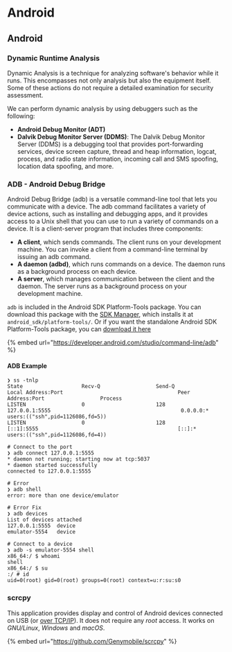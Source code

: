 # Android

## Android



### Dynamic Runtime Analysis

Dynamic Analysis is a technique for analyzing software's behavior while it runs. This encompasses not only analysis but also the equipment itself. Some of these actions do not require a detailed examination for security assessment.

We can perform dynamic analysis by using debuggers such as the following:

- **Android Debug Monitor (ADT)**
- **Dalvik Debug Monitor Server (DDMS)**: The Dalvik Debug Monitor Server (DDMS) is a debugging tool that provides port-forwarding services, device screen capture, thread and heap information, logcat, process, and radio state information, incoming call and SMS spoofing, location data spoofing, and more. 

### ADB - Android Debug Bridge

Android Debug Bridge \(adb\) is a versatile command-line tool that lets you communicate with a device. The adb command facilitates a variety of device actions, such as installing and debugging apps, and it provides access to a Unix shell that you can use to run a variety of commands on a device. It is a client-server program that includes three components:

* **A client**, which sends commands. The client runs on your development machine. You can invoke a client from a command-line terminal by issuing an adb command.
* **A daemon \(adbd\)**, which runs commands on a device. The daemon runs as a background process on each device.
* **A server**, which manages communication between the client and the daemon. The server runs as a background process on your development machine.

`adb` is included in the Android SDK Platform-Tools package. You can download this package with the [SDK Manager](https://developer.android.com/studio/intro/update#sdk-manager), which installs it at `android_sdk/platform-tools/`. Or if you want the standalone Android SDK Platform-Tools package, you can [download it here](https://developer.android.com/studio/releases/platform-tools)

{% embed url="https://developer.android.com/studio/command-line/adb" %}

#### ADB Example

```text
❯ ss -tnlp
State                   Recv-Q                  Send-Q                                   Local Address:Port                                     Peer Address:Port                  Process
LISTEN                  0                       128                                          127.0.0.1:5555                                          0.0.0.0:*                      users:(("ssh",pid=1126086,fd=5))
LISTEN                  0                       128                                              [::1]:5555                                             [::]:*                      users:(("ssh",pid=1126086,fd=4))

# Connect to the port
❯ adb connect 127.0.0.1:5555
* daemon not running; starting now at tcp:5037
* daemon started successfully
connected to 127.0.0.1:5555

# Error
❯ adb shell
error: more than one device/emulator

# Error Fix
❯ adb devices
List of devices attached
127.0.0.1:5555  device
emulator-5554   device

# Connect to a device
❯ adb -s emulator-5554 shell
x86_64:/ $ whoami
shell
x86_64:/ $ su
:/ # id
uid=0(root) gid=0(root) groups=0(root) context=u:r:su:s0
```

### scrcpy

 This application provides display and control of Android devices connected on USB \(or [over TCP/IP](https://www.genymotion.com/blog/open-source-project-scrcpy-now-works-wirelessly/)\). It does not require any _root_ access. It works on _GNU/Linux_, _Windows_ and _macOS_.

{% embed url="https://github.com/Genymobile/scrcpy" %}






